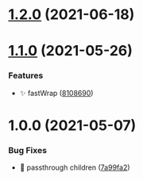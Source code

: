 # [1.2.0](https://github.com/atlasgroupcz/react-wrap/compare/1.1.0...1.2.0) (2021-06-18)

# [1.1.0](https://github.com/atlasgroupcz/react-wrap/compare/1.0.0...1.1.0) (2021-05-26)

### Features

-   ✨ fastWrap ([8108690](https://github.com/atlasgroupcz/react-wrap/commit/8108690429ce70053c543bc4da4bc7d50aa11cef))

# 1.0.0 (2021-05-07)

### Bug Fixes

-   🐛 passthrough children ([7a99fa2](https://github.com/atlasgroupcz/react-wrap/commit/7a99fa2e40f4adb703f83f1708360d24ee4f4b71))
